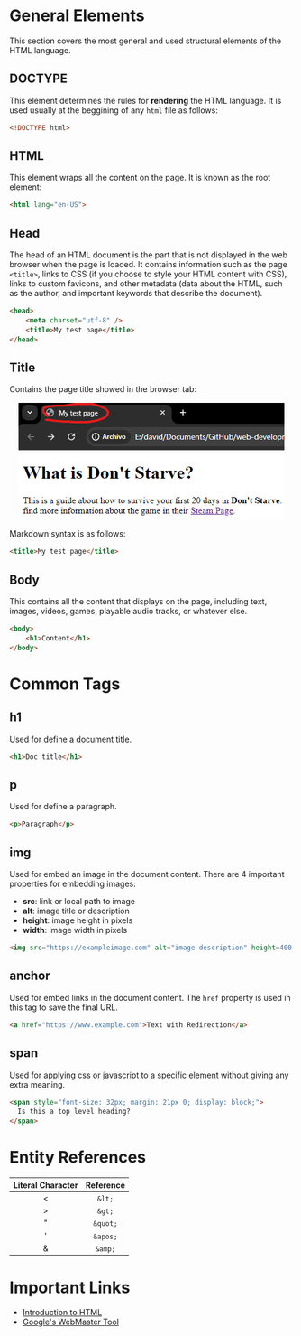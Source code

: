 # General Elements

This section covers the most general and used structural elements of the HTML language.

## DOCTYPE

This element determines the rules for **rendering** the HTML language. It is used usually at the beggining of any `html` file as follows:

```html
<!DOCTYPE html>
```

## HTML

This element wraps all the content on the page. It is known as the root element:

```html
<html lang="en-US">
```

## Head

The head of an HTML document is the part that is not displayed in the web browser when the page is loaded. It contains information such as the page `<title>`, links to CSS (if you choose to style your HTML content with CSS), links to custom favicons, and other metadata (data about the HTML, such as the author, and important keywords that describe the document).

```html
<head>
    <meta charset="utf-8" />
    <title>My test page</title>
</head>
```

## Title

Contains the page title showed in the browser tab:

<p align='center'>
    <img src='src/title.png' />
</p>

Markdown syntax is as follows:

```html
<title>My test page</title>
```

## Body

This contains all the content that displays on the page, including text, images, videos, games, playable audio tracks, or whatever else.

```html
<body>
    <h1>Content</h1>
</body>
```

# Common Tags

## h1

Used for define a document title.

```html
<h1>Doc title</h1>
```

## p

Used for define a paragraph.

```html
<p>Paragraph</p>
```

## img

Used for embed an image in the document content. There are 4 important properties for embedding images:

* **src**: link or local path to image
* **alt**: image title or description
* **height**: image height in pixels
* **width**: image width in pixels

```html
<img src="https://exampleimage.com" alt="image description" height=400 width=400 />
```

## anchor

Used for embed links in the document content. The `href` property is used in this tag to save the final URL.

```html
<a href="https://www.example.com">Text with Redirection</a>
```

## span

Used for applying css or javascript to a specific element without giving any extra meaning.

```html
<span style="font-size: 32px; margin: 21px 0; display: block;">
  Is this a top level heading?
</span>
```

# Entity References

| Literal Character  | Reference |
| :----------------: | :-------: |
| <                  | `&lt;`    |
| >                  | `&gt;`    |
| "                  | `&quot;`  |
| '                  | `&apos;`  |
| &                  | `&amp;`   |

# Important Links

* [Introduction to HTML](https://developer.mozilla.org/en-US/docs/Learn/HTML/Introduction_to_HTML)
* [Google's WebMaster Tool](https://search.google.com/search-console/about?hl=en)